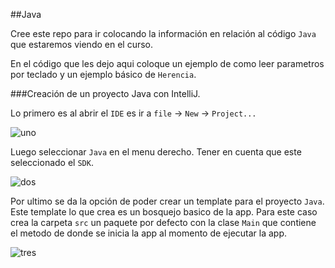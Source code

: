 ##Java


Cree este repo para ir colocando la información en relación al código `Java` que estaremos viendo en el curso. 

En el código que les dejo aqui coloque un ejemplo de como leer parametros por teclado y un ejemplo básico de `Herencia`.


###Creación de un proyecto Java con IntelliJ. 

Lo primero es al abrir el `IDE` es ir a `file` -> `New` -> `Project...`

![uno](https://github.com/jghg02/AllJava/blob/master/img/1.png)

Luego seleccionar `Java` en el menu derecho. Tener en cuenta que este seleccionado el `SDK`.

![dos](https://github.com/jghg02/AllJava/blob/master/img/2.png)

Por ultimo se da la opción de poder crear un template para el proyecto `Java`. Este template lo que crea es un bosquejo basico de la app. Para este caso crea la carpeta `src` un paquete por defecto con la clase `Main` que contiene el metodo de donde se inicia la app al momento de ejecutar la app. 

![tres](https://github.com/jghg02/AllJava/blob/master/img/3.png)
